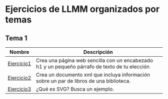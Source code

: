 # Ejercicios de LLMM organizados por temas
## Tema 1
Nombre | Descripción
-------|---------
[Ejercicio1](/tema1/ejercicio1.html) | Crea una página web sencilla con un encabezado h1 y un pequeño párrafo de texto de tu elección
[Ejercicio2](/tema1/ejercicio2.xml) | Crea un documento xml que incluya información sobre un par de libros de una biblioteca.
[Ejercicio3](/tema1/ejercicio3.html) | ¿Qué es SVG? Busca un ejemplo.
